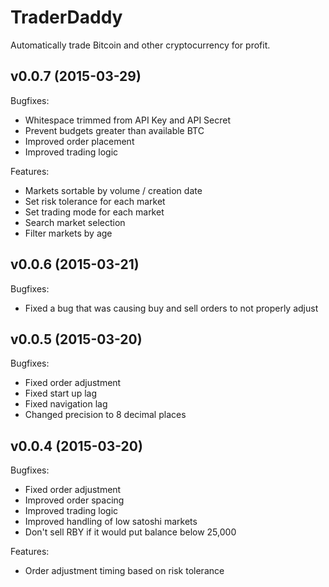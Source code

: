 # TraderDaddy
Automatically trade Bitcoin and other cryptocurrency for profit.


## v0.0.7 (2015-03-29)

Bugfixes:

- Whitespace trimmed from API Key and API Secret
- Prevent budgets greater than available BTC
- Improved order placement
- Improved trading logic

Features:

- Markets sortable by volume / creation date
- Set risk tolerance for each market
- Set trading mode for each market
- Search market selection
- Filter markets by age



## v0.0.6 (2015-03-21)

Bugfixes:

- Fixed a bug that was causing buy and sell orders to not properly adjust



## v0.0.5 (2015-03-20)

Bugfixes:

- Fixed order adjustment
- Fixed start up lag
- Fixed navigation lag
- Changed precision to 8 decimal places
 


## v0.0.4 (2015-03-20)

Bugfixes:

- Fixed order adjustment
- Improved order spacing
- Improved trading logic
- Improved handling of low satoshi markets
- Don't sell RBY if it would put balance below 25,000

Features:
- Order adjustment timing based on risk tolerance
